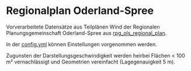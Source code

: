 # Regionalplan Oderland-Spree

Vorverarbeitete Datensätze aus Teilplänen Wind der Regionalen
Planungsgemeinschaft Oderland-Spree aus
[rpg_ols_regional_plan](../../raw/rpg_ols_regional_plan/dataset.md).

In der [config.yml](config.yml) können Einstellungen vorgenommen werden.

Zugunsten der Darstellungsgeschwindigkeit werden heirbei Flächen < 100 m²
vernachlässigt und Geometrien vereinfacht (Lagegenauigkeit 5 m).
